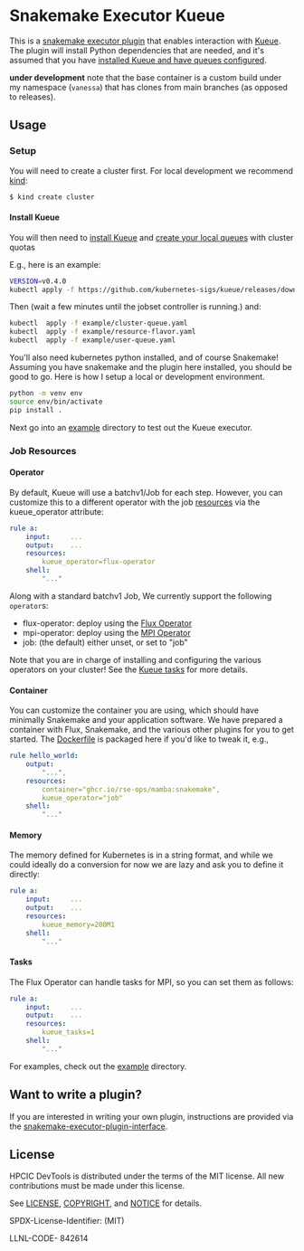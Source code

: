 # Snakemake Executor Kueue

This is a [snakemake executor plugin](https://github.com/snakemake/snakemake-executor-plugin-interface/)
that enables interaction with [Kueue](https://kueue.sigs.k8s.io/docs/overview/). The plugin will
install Python dependencies that are needed, and it's assumed that you have [installed Kueue and have queues configured](https://kueue.sigs.k8s.io/docs/tasks/run_jobs/#before-you-begin).

**under development** note that the base container is a custom build under my namespace (`vanessa`)
that has clones from main branches (as opposed to releases).

## Usage

### Setup

You will need to create a cluster first. For local development we recommend [kind](https://kind.sigs.k8s.io/docs/user/quick-start/#installing-from-source):

```bash
$ kind create cluster
```

#### Install Kueue

You will then need to [install Kueue](https://kueue.sigs.k8s.io/docs/installation/) and
[create your local queues](https://kueue.sigs.k8s.io/docs/tasks/administer_cluster_quotas/) with cluster quotas

E.g., here is an example:

```bash
VERSION=v0.4.0
kubectl apply -f https://github.com/kubernetes-sigs/kueue/releases/download/$VERSION/manifests.yaml
```

Then (wait a few minutes until the jobset controller is running.) and:

```bash
kubectl  apply -f example/cluster-queue.yaml 
kubectl  apply -f example/resource-flavor.yaml 
kubectl  apply -f example/user-queue.yaml 
```

You'll also need kubernetes python installed, and of course Snakemake! Assuming you have snakemake and the plugin here installed, you should be good
to go. Here is how I setup a local or development environment.

```bash
python -m venv env
source env/bin/activate
pip install .
```

Next go into an [example](example) directory to test out the Kueue executor.

### Job Resources

#### Operator

By default, Kueue will use a batchv1/Job for each step. However, you can
customize this to a different operator with the job [resources](https://snakemake.readthedocs.io/en/stable/snakefiles/rules.html#resources)
via the kueue_operator attribute:

```yaml
rule a:
    input:     ...
    output:    ...
    resources:
        kueue_operator=flux-operator
    shell:
        "..."
```

Along with a standard batchv1 Job, We currently support the following `operator`s:

 - flux-operator: deploy using the [Flux Operator](https://github.com/flux-framework/flux-operator)
 - mpi-operator: deploy using the [MPI Operator](https://github.com/kubeflow/mpi-operator/)
 - job: (the default) either unset, or set to "job"

Note that you are in charge of installing and configuring the various operators on your cluster!
See the [Kueue tasks](https://kueue.sigs.k8s.io/docs/tasks/) for more details.

#### Container

You can customize the container you are using, which should have minimally Snakemake and your application
software. We have prepared a container with Flux, Snakemake, and the various other plugins for you to get started.
The [Dockerfile](Dockerfile) is packaged here if you'd like to tweak it, e.g.,

```yaml
rule hello_world:
    output:
        "...",
    resources: 
        container="ghcr.io/rse-ops/mamba:snakemake",
        kueue_operator="job"
    shell:
        "..."
```

#### Memory

The memory defined for Kubernetes is in a string format, and while we could ideally
do a conversion for now we are lazy and ask you to define it directly:

```yaml
rule a:
    input:     ...
    output:    ...
    resources:
        kueue_memory=200M1
    shell:
        "..."
```

#### Tasks

The Flux Operator can handle tasks for MPI, so you can set them as follows:

```yaml
rule a:
    input:     ...
    output:    ...
    resources:
        kueue_tasks=1
    shell:
        "..."
```


For examples, check out the [example](example) directory.

## Want to write a plugin?

If you are interested in writing your own plugin, instructions are provided via the [snakemake-executor-plugin-interface](https://github.com/snakemake/snakemake-executor-plugin-interface).

## License

HPCIC DevTools is distributed under the terms of the MIT license.
All new contributions must be made under this license.

See [LICENSE](https://github.com/converged-computing/cloud-select/blob/main/LICENSE),
[COPYRIGHT](https://github.com/converged-computing/cloud-select/blob/main/COPYRIGHT), and
[NOTICE](https://github.com/converged-computing/cloud-select/blob/main/NOTICE) for details.

SPDX-License-Identifier: (MIT)

LLNL-CODE- 842614